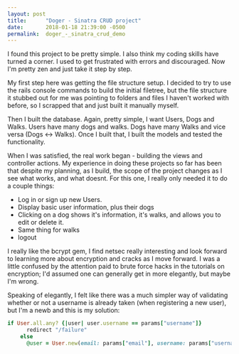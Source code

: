 ```yaml
---
layout: post
title:      "Doger - Sinatra CRUD project"
date:       2018-01-18 21:39:00 -0500
permalink:  doger_-_sinatra_crud_demo
---
```



I found this project to be pretty simple.  I also think my coding skills have turned a corner. I used to get frustrated with errors and discouraged.  Now I'm pretty zen and just take it step by step. 

My first step here was getting the file structure setup. I decided to try to use the rails console commands to build the initial filetree, but the file structure it stubbed out for me was pointing to folders and files I haven't worked with before, so I scrapped that and just built it manually myself.

Then I built the database.  Again, pretty simple, I want Users, Dogs and Walks.  Users have many dogs and walks.  Dogs have many Walks and vice versa (Dogs <-> Walks).  Once I built that, I built the models and tested the functionality.

When I was satisfied, the real work began - building the views and controller actions.  My experience in doing these projects so far has been that despite my planning, as I build, the scope of the project changes as I see what works, and what doesnt.  For this one, I really only needed it to do a couple things:

* Log in or sign up new Users.
* Display basic user information, plus their dogs
* Clicking on a dog shows it's information, it's walks, and allows you to edit or delete it.
* Same thing for walks
* logout

I really like the bcrypt gem, I find netsec really interesting and look forward to learning more about encryption and cracks as I move forward.  I was a little confused by the attention paid to brute force hacks in the tutorials on encryption; I'd assumed one can generally get in more elegantly, but maybe I'm wrong.  

Speaking of elegantly, I felt like there was a much simpler way of validating whether or not a username is already taken (when registering a new user), but I'm a newb and this is my solution:


```ruby
if User.all.any? {|user| user.username == params["username"]}
      redirect "/failure"
    else
      @user = User.new(email: params["email"], username: params["username"], password_digest: params["password"])
```




